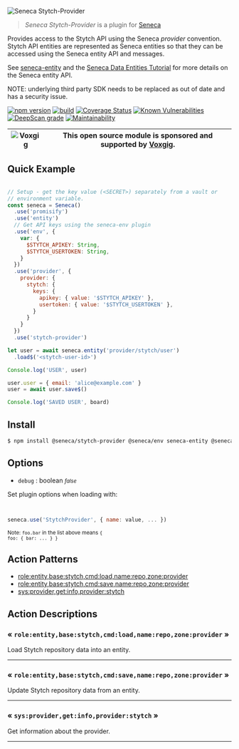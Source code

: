 ![Seneca Stytch-Provider](http://senecajs.org/files/assets/seneca-logo.png)

> _Seneca Stytch-Provider_ is a plugin for [Seneca](http://senecajs.org)


Provides access to the Stytch API using the Seneca *provider*
convention. Stytch API entities are represented as Seneca entities so
that they can be accessed using the Seneca entity API and messages.

See [seneca-entity](senecajs/seneca-entity) and the [Seneca Data
Entities
Tutorial](https://senecajs.org/docs/tutorials/understanding-data-entities.html) for more details on the Seneca entity API.

NOTE: underlying third party SDK needs to be replaced as out of date and has a security issue.

[![npm version](https://img.shields.io/npm/v/@seneca/stytch-provider.svg)](https://npmjs.com/package/@seneca/stytch-provider)
[![build](https://github.com/senecajs/seneca-stytch-provider/actions/workflows/build.yml/badge.svg)](https://github.com/senecajs/seneca-stytch-provider/actions/workflows/build.yml)
[![Coverage Status](https://coveralls.io/repos/github/senecajs/seneca-stytch-provider/badge.svg?branch=main)](https://coveralls.io/github/senecajs/seneca-stytch-provider?branch=main)
[![Known Vulnerabilities](https://snyk.io/test/github/senecajs/seneca-stytch-provider/badge.svg)](https://snyk.io/test/github/senecajs/seneca-stytch-provider)
[![DeepScan grade](https://deepscan.io/api/teams/5016/projects/19462/branches/505954/badge/grade.svg)](https://deepscan.io/dashboard#view=project&tid=5016&pid=19462&bid=505954)
[![Maintainability](https://api.codeclimate.com/v1/badges/f76e83896b731bb5d609/maintainability)](https://codeclimate.com/github/senecajs/seneca-stytch-provider/maintainability)


| ![Voxgig](https://www.voxgig.com/res/img/vgt01r.png) | This open source module is sponsored and supported by [Voxgig](https://www.voxgig.com). |
|---|---|


## Quick Example


```js

// Setup - get the key value (<SECRET>) separately from a vault or
// environment variable.
const seneca = Seneca()
  .use('promisify')
  .use('entity')
  // Get API keys using the seneca-env plugin
  .use('env', {
    var: {
      $STYTCH_APIKEY: String,
      $STYTCH_USERTOKEN: String,
    }
  })
  .use('provider', {
    provider: {
      stytch: {
        keys: {
          apikey: { value: '$STYTCH_APIKEY' },
          usertoken: { value: '$STYTCH_USERTOKEN' },
        }
      }
    }
  })
  .use('stytch-provider')

let user = await seneca.entity('provider/stytch/user')
  .load$('<stytch-user-id>')

Console.log('USER', user)

user.user = { email: 'alice@example.com' }
user = await user.save$()

Console.log('SAVED USER', board)

```

## Install

```sh
$ npm install @seneca/stytch-provider @seneca/env seneca-entity @seneca/provider
```



<!--START:options-->


## Options

* `debug` : boolean <i><small>false</small></i>


Set plugin options when loading with:
```js


seneca.use('StytchProvider', { name: value, ... })


```


<small>Note: <code>foo.bar</code> in the list above means 
<code>{ foo: { bar: ... } }</code></small> 



<!--END:options-->

<!--START:action-list-->


## Action Patterns

* [role:entity,base:stytch,cmd:load,name:repo,zone:provider](#-roleentitybasestytchcmdloadnamerepozoneprovider-)
* [role:entity,base:stytch,cmd:save,name:repo,zone:provider](#-roleentitybasestytchcmdsavenamerepozoneprovider-)
* [sys:provider,get:info,provider:stytch](#-sysprovidergetinfoproviderstytch-)


<!--END:action-list-->

<!--START:action-desc-->


## Action Descriptions

### &laquo; `role:entity,base:stytch,cmd:load,name:repo,zone:provider` &raquo;

Load Stytch repository data into an entity.



----------
### &laquo; `role:entity,base:stytch,cmd:save,name:repo,zone:provider` &raquo;

Update Stytch repository data from an entity.



----------
### &laquo; `sys:provider,get:info,provider:stytch` &raquo;

Get information about the provider.



----------


<!--END:action-desc-->
